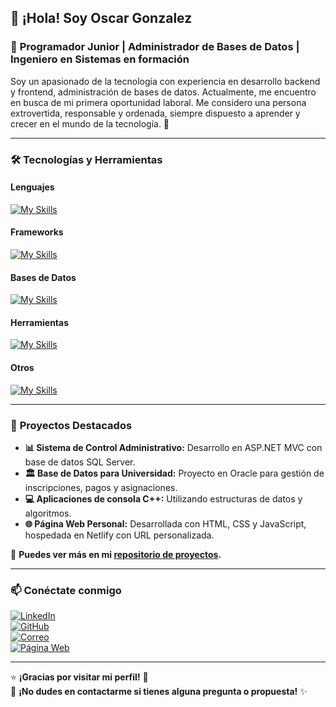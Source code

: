 ## 👋 ¡Hola! Soy Oscar Gonzalez  
### 🚀 **Programador Junior** | **Administrador de Bases de Datos** | **Ingeniero en Sistemas en formación**  

Soy un apasionado de la tecnología con experiencia en desarrollo backend y frontend, administración de bases de datos. Actualmente, me encuentro en busca de mi primera oportunidad laboral. Me considero una persona extrovertida, responsable y ordenada, siempre dispuesto a aprender y crecer en el mundo de la tecnología. 🌱

---

### 🛠️ **Tecnologías y Herramientas**

#### **Lenguajes**  
[![My Skills](https://skillicons.dev/icons?i=cpp,cs,java,js)](https://skillicons.dev)  

#### **Frameworks**  
[![My Skills](https://skillicons.dev/icons?i=dotnet,bootstrap,react)](https://skillicons.dev)  

#### **Bases de Datos**  
[![My Skills](https://skillicons.dev/icons?i=mysql,mongodb)](https://skillicons.dev)  

#### **Herramientas**  
[![My Skills](https://skillicons.dev/icons?i=git,github,postman,vscode)](https://skillicons.dev)  

#### **Otros**  
[![My Skills](https://skillicons.dev/icons?i=html,css)](https://skillicons.dev)  

---

### 📌 **Proyectos Destacados**

- **📊 Sistema de Control Administrativo:** Desarrollo en ASP.NET MVC con base de datos SQL Server.  
- **🏛️ Base de Datos para Universidad:** Proyecto en Oracle para gestión de inscripciones, pagos y asignaciones.  
- **💻 Aplicaciones de consola C++:** Utilizando estructuras de datos y algoritmos.  
- **🌐 Página Web Personal:** Desarrollada con HTML, CSS y JavaScript, hospedada en Netlify con URL personalizada.  

🔗 **Puedes ver más en mi [repositorio de proyectos](https://github.com/ogonzalez-2021370).**

---

### 📫 **Conéctate conmigo**

[![LinkedIn](https://img.shields.io/badge/LinkedIn-0077B5?style=for-the-badge&logo=linkedin&logoColor=white)](https://www.linkedin.com/in/oscar-ren%C3%A9-gonzalez/)  
[![GitHub](https://img.shields.io/badge/GitHub-181717?style=for-the-badge&logo=github&logoColor=white)](https://github.com/ogonzalez-2021370)  
[![Correo](https://img.shields.io/badge/Gmail-D14836?style=for-the-badge&logo=gmail&logoColor=white)](mailto:gonzalezoscar.r28@gmail.com)  
[![Página Web](https://img.shields.io/badge/Web-oscargonzalez.netlify.app-4285F4?style=for-the-badge&logo=google-chrome&logoColor=white)](https://oscargonzalez.netlify.app)   

---

⭐ **¡Gracias por visitar mi perfil!** 🚀  
🌟 **¡No dudes en contactarme si tienes alguna pregunta o propuesta!** ✨
